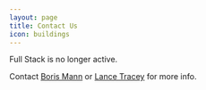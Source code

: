 ```yaml
---
layout: page
title: Contact Us
icon: buildings
---
```

Full Stack is no longer active.

Contact <a href="http://www.linkedin.com/in/boris">Boris Mann</a> or <a href="https://www.linkedin.com/in/lancetracey">Lance Tracey</a> for more info.
